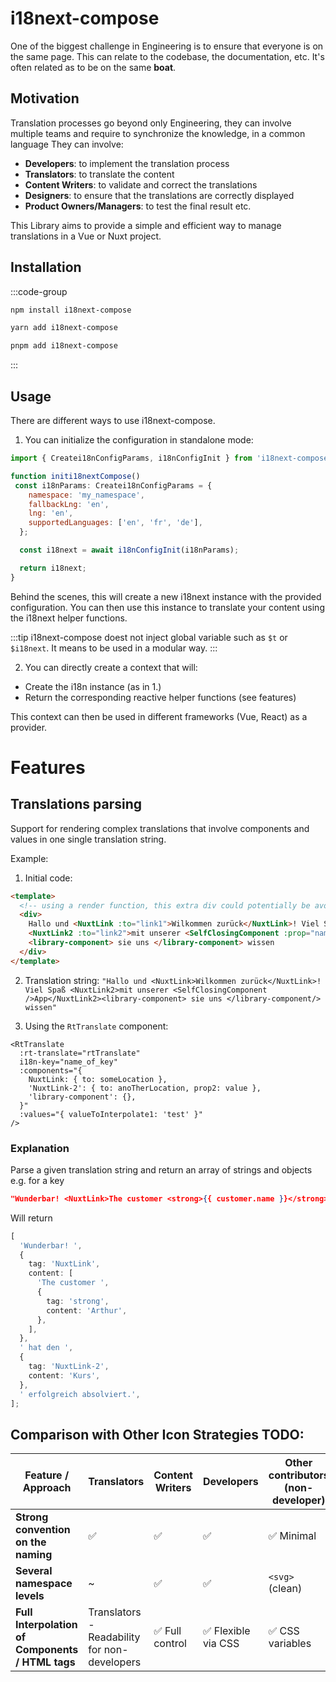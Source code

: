 # i18next-compose

One of the biggest challenge in Engineering is to ensure that everyone is on the same page.
This can relate to the codebase, the documentation, etc. It's often related as to be on the same **boat**.

## Motivation

Translation processes go beyond only Engineering, they can involve multiple teams and require to synchronize the knowledge, in a common language
They can involve:

- **Developers**: to implement the translation process
- **Translators**: to translate the content
- **Content Writers**: to validate and correct the translations
- **Designers**: to ensure that the translations are correctly displayed
- **Product Owners/Managers**: to test the final result
  etc.

This Library aims to provide a simple and efficient way to manage translations in a Vue or Nuxt project.

## Installation

:::code-group

```bash [npm]
npm install i18next-compose
```

```bash [yarn]
yarn add i18next-compose
```

```bash [pnpm]
pnpm add i18next-compose
```

:::

## Usage

There are different ways to use i18next-compose.

1. You can initialize the configuration in standalone mode:

```js
import { Createi18nConfigParams, i18nConfigInit } from 'i18next-compose';

function initi18nextCompose()
 const i18nParams: Createi18nConfigParams = {
    namespace: 'my_namespace',
    fallbackLng: 'en',
    lng: 'en',
    supportedLanguages: ['en', 'fr', 'de'],
  };

  const i18next = await i18nConfigInit(i18nParams);

  return i18next;
}
```

Behind the scenes, this will create a new i18next instance with the provided configuration. You can then use this instance to translate your content using the i18next helper functions.

:::tip
i18next-compose doest not inject global variable such as `$t` or `$i18next`. It means to be used in a modular way.
:::

2. You can directly create a context that will:

- Create the i18n instance (as in 1.)
- Return the corresponding reactive helper functions (see features)

This context can then be used in different frameworks (Vue, React) as a provider.

# Features

## Translations parsing

Support for rendering complex translations that involve components and values in one single translation string.

Example:

1. Initial code:

```html
<template>
  <!-- using a render function, this extra div could potentially be avoided -->
  <div>
    Hallo und <NuxtLink :to="link1">Wilkommen zurück</NuxtLink>! Viel Spaß
    <NuxtLink2 :to="link2">mit unserer <SelfClosingComponent :prop="nameOfProp" /> App</NuxtLink2>
    <library-component> sie uns </library-component> wissen
  </div>
</template>
```

2. Translation string:
   `"Hallo und <NuxtLink>Wilkommen zurück</NuxtLink>! Viel Spaß <NuxtLink2>mit unserer <SelfClosingComponent />App</NuxtLink2><library-component> sie uns </library-component/> wissen"`

3. Using the `RtTranslate` component:

```vue
<RtTranslate
  :rt-translate="rtTranslate"
  i18n-key="name_of_key"
  :components="{
    NuxtLink: { to: someLocation },
    'NuxtLink-2': { to: anoTherLocation, prop2: value },
    'library-component': {},
  }"
  :values="{ valueToInterpolate1: 'test' }"
/>
```

### Explanation

Parse a given translation string and return an array of strings and objects e.g. for a key

```json
"Wunderbar! <NuxtLink>The customer <strong>{{ customer.name }}</strong></NuxtLink> hat den <NuxtLink-2>Kurs</NuxtLink-2> erfolgreich absolviert."
```

Will return

```ts
[
  'Wunderbar! ',
  {
    tag: 'NuxtLink',
    content: [
      'The customer ',
      {
        tag: 'strong',
        content: 'Arthur',
      },
    ],
  },
  ' hat den ',
  {
    tag: 'NuxtLink-2',
    content: 'Kurs',
  },
  ' erfolgreich absolviert.',
];
```

## Comparison with Other Icon Strategies TODO:

| Feature / Approach                               | Translators                                  | Content Writers | Developers          | Other contributors (non-developer) |
| ------------------------------------------------ | -------------------------------------------- | --------------- | ------------------- | ---------------------------------- |
| **Strong convention on the naming**              | ✅                                           | ✅              | ✅                  | ✅ Minimal                         |
| **Several namespace levels**                     | ~                                            | ✅              | ✅                  | `<svg>` (clean)                    |
| **Full Interpolation of Components / HTML tags** | Translators - Readability for non-developers | ✅ Full control | ✅ Flexible via CSS | ✅ CSS variables                   |
